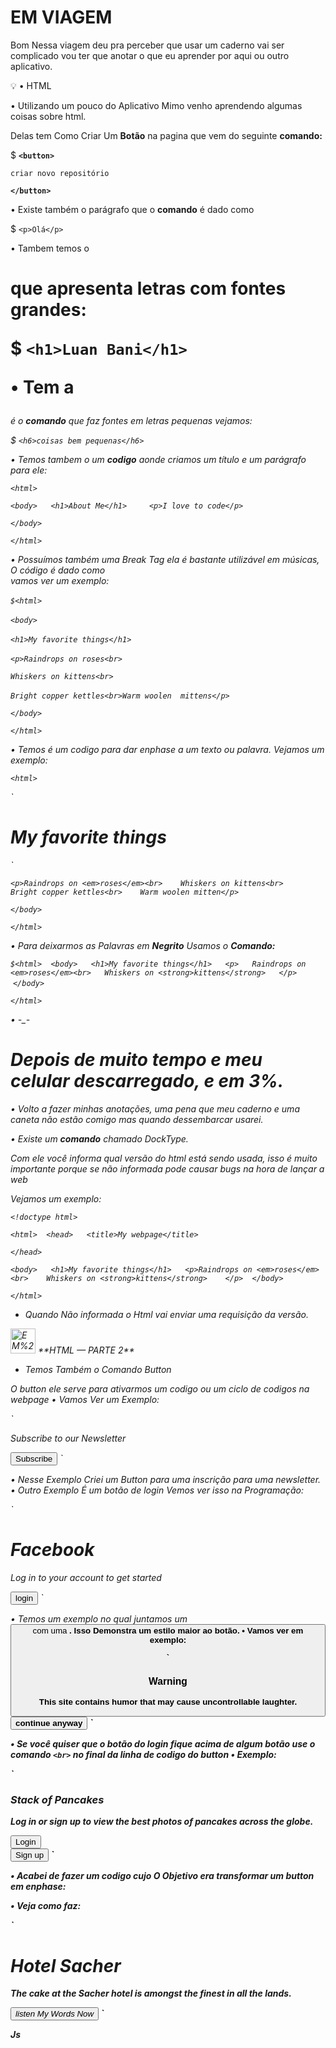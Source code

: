 # EM VIAGEM

Bom Nessa viagem deu pra perceber que usar um caderno vai ser complicado vou ter que anotar o que eu aprender por aqui ou outro aplicativo.

<aside>
💡 • HTML

</aside>

• Utilizando um pouco do Aplicativo Mimo venho aprendendo algumas coisas sobre html.

Delas tem Como Criar Um **Botão** na pagina que vem do seguinte **comando:**

$ **`<button>`**

`criar novo repositório`

**`</button>`**

• Existe também o parágrafo que o **comando** é dado como **<p>**

$ `<p>Olá</p>`

• Tambem temos o **<h1>** que apresenta letras com fontes grandes:

$ `<h1>Luan Bani</h1>`

• Tem a **<h6>** é o **comando** que faz fontes em letras pequenas vejamos:

$ `<h6>coisas bem pequenas</h6>`

• Temos tambem o um **codigo** aonde criamos um título e um parágrafo para ele:

`<html>`

`<body>
  <h1>About Me</h1>  
  <p>I love to code</p>`

`</body>`

`</html>`

• Possuímos também uma Break Tag ela é bastante utilizável em músicas, O código é dado como **<br>** vamos ver um exemplo:

`$<html>` 

`<body>`  

`<h1>My favorite things</h1>`  

`<p>Raindrops on roses<br>`  

`Whiskers on kittens<br>`  

`Bright copper kettles<br>Warm woolen 
 mittens</p>` 

 `</body>`

`</html>`

• Temos <em> é um codigo para dar enphase a um texto ou palavra. Vejamos um exemplo:

`<html>`

`<body>
 <h1>My favorite things</h1>`

`<p>Raindrops on <em>roses</em><br>
      Whiskers on kittens<br>
      Bright copper kettles<br>
      Warm woolen mitten</p>`

`</body>`

`</html>`

•  Para deixarmos as Palavras em **Negrito** Usamos o **Comando:**

`$<html>
 <body>
  <h1>My favorite things</h1>
  <p>
  Raindrops on <em>roses</em><br>
  Whiskers on <strong>kittens</strong> 
 </p>`
 `</body>`

`</html>`

• -_- 

# Depois de muito tempo e meu celular descarregado, e em 3%.

• Volto a fazer minhas anotações, uma pena que meu caderno e uma caneta não estão comigo mas quando dessembarcar usarei.

• Existe um **comando** chamado DockType. 

Com ele você informa qual versão do html está sendo usada, isso é muito importante porque se não informada pode causar bugs na hora de lançar a web

Vejamos um exemplo:

`<!doctype html>`

`<html>
 <head>
  <title>My webpage</title>`

`</head>`

`<body>
  <h1>My favorite things</h1>
  <p>Raindrops on <em>roses</em><br>
   Whiskers on <strong>kittens</strong> 
  </p>
 </body>`

`</html>`

- Quando Não informada o Html vai enviar uma requisição da versão.

<aside>
<img src="EM%20VIAGEM%20741a5/download.png" alt="EM%20VIAGEM%20741a5/download.png" width="40px" /> **HTML — PARTE 2**

</aside>

- Temos Também o Comando Button

O button ele serve para ativarmos um codigo ou um ciclo de codigos na webpage
• Vamos Ver um Exemplo:

`<!doctype html>
<html>
<body>
<p>Subscribe to our Newsletter</p>
<button>Subscribe</button>
</body>
</html>`

• Nesse Exemplo Criei um Button para uma inscrição para uma newsletter.
• Outro Exemplo É um botão de login
Vemos ver isso na Programação:

`<!doctype html>
<html>
<body>
<h1>Facebook</h1>
<p>Log in to your account to get started</p>
<button>login</button>
</body>
</html>`

• Temos um exemplo no qual juntamos um <button> com uma <strong>. Isso Demonstra um estilo maior ao botão.
• Vamos ver em exemplo:

`<!doctype html>
<html>
<body>
<h3>Warning</h3>
<p>This site contains humor that may cause uncontrollable laughter.</p>
<button><strong>continue anyway</strong></button>
</body>
</html>`

• Se você quiser que o botão do login fique acima de algum botão use o comando `<br>` no final da linha de codigo do button
• Exemplo:

`<!doctype html>
<html>
<body>
<h3>Stack of Pancakes</h3>
<p>Log in or sign up to view the best photos of pancakes across the globe.</p>
<button>Login</button>
<br>
<button>Sign up</button>
</body>
</html>`

• Acabei de fazer um codigo cujo O Objetivo era transformar um button em enphase:

• Veja como faz:

`<!doctype html>
<html>
<body>
<h1>Hotel Sacher</h1>
<p>The cake at the Sacher hotel is amongst the finest in all the lands.</p>
<button><em>listen My Words Now</em></button>
</body>
</html>`

Js